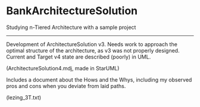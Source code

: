 # BankArchitectureSolution
Studying n-Tiered Architecture with a sample project


--------------------------------------------


Development of ArchitectureSolution v3. Needs work to approach 
the optimal structure of the architecture, as v3 was not properly 
designed. Current and Target v4 state are described (poorly) in UML.

(ArchitectureSolution4.mdj, made in StarUML)


Includes a document about the Hows and the Whys, including my
observed pros and cons when you deviate from laid paths.

(lezing_3T.txt)
